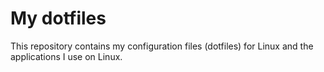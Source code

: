 # My dotfiles

This repository contains my configuration files (dotfiles) for Linux and the applications I use on Linux.
